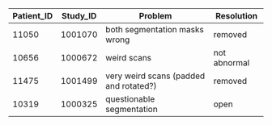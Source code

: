 | Patient_ID | Study_ID| Problem                                | Resolution    |
| -----------| --------| ---------------------------------------| --------------| 
| 11050      | 1001070 | both segmentation masks wrong          | removed       |
| 10656      | 1000672 | weird scans                            | not abnormal  |
| 11475      | 1001499 | very weird scans (padded and rotated?) | removed       |
| 10319      | 1000325 | questionable segmentation              | open          |
